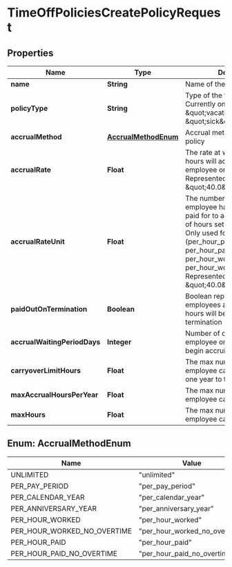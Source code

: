 

# TimeOffPoliciesCreatePolicyRequest


## Properties

| Name | Type | Description | Notes |
|------------ | ------------- | ------------- | -------------|
|**name** | **String** | Name of the time off policy |  |
|**policyType** | **String** | Type of the time off policy. Currently only \&quot;vacation\&quot; and \&quot;sick\&quot; are supported |  |
|**accrualMethod** | [**AccrualMethodEnum**](#AccrualMethodEnum) | Accrual method of the time off policy |  |
|**accrualRate** | **Float** | The rate at which the time off hours will accrue for an employee on the policy. Represented as a float, e.g. \&quot;40.0\&quot;. |  [optional] |
|**accrualRateUnit** | **Float** | The number of hours an employee has to work or be paid for to accrue the number of hours set in the accrual rate. Only used for hourly policies (per_hour_paid, per_hour_paid_no_overtime, per_hour_work, per_hour_worked_no_overtime). Represented as a float, e.g. \&quot;40.0\&quot;. |  [optional] |
|**paidOutOnTermination** | **Boolean** | Boolean representing if an employees accrued time off hours will be paid out on termination |  [optional] |
|**accrualWaitingPeriodDays** | **Integer** | Number of days before an employee on the policy will begin accruing time off hours |  [optional] |
|**carryoverLimitHours** | **Float** | The max number of hours and employee can carryover from one year to the next |  [optional] |
|**maxAccrualHoursPerYear** | **Float** | The max number of hours and employee can accrue in a year |  [optional] |
|**maxHours** | **Float** | The max number of hours an employee can accrue |  [optional] |



## Enum: AccrualMethodEnum

| Name | Value |
|---- | -----|
| UNLIMITED | &quot;unlimited&quot; |
| PER_PAY_PERIOD | &quot;per_pay_period&quot; |
| PER_CALENDAR_YEAR | &quot;per_calendar_year&quot; |
| PER_ANNIVERSARY_YEAR | &quot;per_anniversary_year&quot; |
| PER_HOUR_WORKED | &quot;per_hour_worked&quot; |
| PER_HOUR_WORKED_NO_OVERTIME | &quot;per_hour_worked_no_overtime&quot; |
| PER_HOUR_PAID | &quot;per_hour_paid&quot; |
| PER_HOUR_PAID_NO_OVERTIME | &quot;per_hour_paid_no_overtime&quot; |



